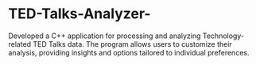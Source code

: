# TED-Talks-Analyzer-
Developed a C++ application for processing and analyzing Technology-related TED Talks data. The program allows users to customize their analysis, providing insights and options tailored to individual preferences.
